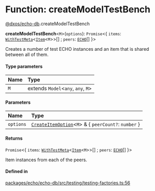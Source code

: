 # Function: createModelTestBench

[@dxos/echo-db](../modules/dxos_echo_db.md).createModelTestBench

**createModelTestBench**<`M`\>(`options`): `Promise`<{ `items`: [`WithTestMeta`](../types/dxos_echo_db.WithTestMeta.md)<[`Item`](../classes/dxos_echo_db.Item.md)<`M`\>\>[] ; `peers`: [`ECHO`](../classes/dxos_echo_db.ECHO.md)[]  }\>

Creates a number of test ECHO instances and an item that is shared between all of them.

#### Type parameters

| Name | Type |
| :------ | :------ |
| `M` | extends `Model`<`any`, `any`, `M`\> |

#### Parameters

| Name | Type |
| :------ | :------ |
| `options` | [`CreateItemOption`](../interfaces/dxos_echo_db.CreateItemOption.md)<`M`\> & { `peerCount?`: `number`  } |

#### Returns

`Promise`<{ `items`: [`WithTestMeta`](../types/dxos_echo_db.WithTestMeta.md)<[`Item`](../classes/dxos_echo_db.Item.md)<`M`\>\>[] ; `peers`: [`ECHO`](../classes/dxos_echo_db.ECHO.md)[]  }\>

Item instances from each of the peers.

#### Defined in

[packages/echo/echo-db/src/testing/testing-factories.ts:56](https://github.com/dxos/dxos/blob/db8188dae/packages/echo/echo-db/src/testing/testing-factories.ts#L56)
